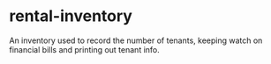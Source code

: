 # rental-inventory
An inventory used to record the number of tenants, keeping watch on financial bills and printing out tenant info. 

